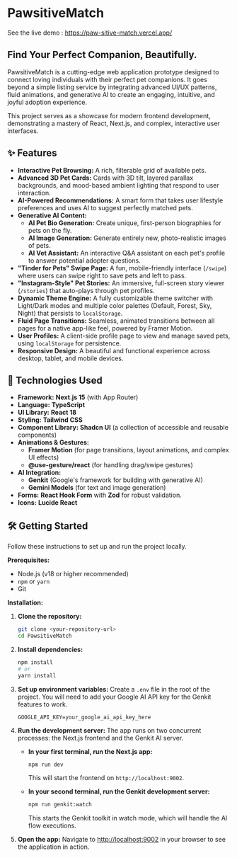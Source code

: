 # PawsitiveMatch
See the live demo : https://paw-sitive-match.vercel.app/
## Find Your Perfect Companion, Beautifully.

PawsitiveMatch is a cutting-edge web application prototype designed to connect loving individuals with their perfect pet companions. It goes beyond a simple listing service by integrating advanced UI/UX patterns, fluid animations, and generative AI to create an engaging, intuitive, and joyful adoption experience.

This project serves as a showcase for modern frontend development, demonstrating a mastery of React, Next.js, and complex, interactive user interfaces.

## ✨ Features

-   **Interactive Pet Browsing:** A rich, filterable grid of available pets.
-   **Advanced 3D Pet Cards:** Cards with 3D tilt, layered parallax backgrounds, and mood-based ambient lighting that respond to user interaction.
-   **AI-Powered Recommendations:** A smart form that takes user lifestyle preferences and uses AI to suggest perfectly matched pets.
-   **Generative AI Content:**
    -   **AI Pet Bio Generation:** Create unique, first-person biographies for pets on the fly.
    -   **AI Image Generation:** Generate entirely new, photo-realistic images of pets.
    -   **AI Vet Assistant:** An interactive Q&A assistant on each pet's profile to answer potential adopter questions.
-   **"Tinder for Pets" Swipe Page:** A fun, mobile-friendly interface (`/swipe`) where users can swipe right to save pets and left to pass.
-   **"Instagram-Style" Pet Stories:** An immersive, full-screen story viewer (`/stories`) that auto-plays through pet profiles.
-   **Dynamic Theme Engine:** A fully customizable theme switcher with Light/Dark modes and multiple color palettes (Default, Forest, Sky, Night) that persists to `localStorage`.
-   **Fluid Page Transitions:** Seamless, animated transitions between all pages for a native app-like feel, powered by Framer Motion.
-   **User Profiles:** A client-side profile page to view and manage saved pets, using `localStorage` for persistence.
-   **Responsive Design:** A beautiful and functional experience across desktop, tablet, and mobile devices.

## 🚀 Technologies Used

-   **Framework:** **Next.js 15** (with App Router)
-   **Language:** **TypeScript**
-   **UI Library:** **React 18**
-   **Styling:** **Tailwind CSS**
-   **Component Library:** **Shadcn UI** (a collection of accessible and reusable components)
-   **Animations & Gestures:**
    -   **Framer Motion** (for page transitions, layout animations, and complex UI effects)
    -   **@use-gesture/react** (for handling drag/swipe gestures)
-   **AI Integration:**
    -   **Genkit** (Google's framework for building with generative AI)
    -   **Gemini Models** (for text and image generation)
-   **Forms:** **React Hook Form** with **Zod** for robust validation.
-   **Icons:** **Lucide React**

## 🛠️ Getting Started

Follow these instructions to set up and run the project locally.

**Prerequisites:**

-   Node.js (v18 or higher recommended)
-   `npm` or `yarn`
-   Git

**Installation:**

1.  **Clone the repository:**
    ```bash
    git clone <your-repository-url>
    cd PawsitiveMatch
    ```

2.  **Install dependencies:**
    ```bash
    npm install
    # or
    yarn install
    ```

3.  **Set up environment variables:**
    Create a `.env` file in the root of the project. You will need to add your Google AI API key for the Genkit features to work.
    ```
    GOOGLE_API_KEY=your_google_ai_api_key_here
    ```

4.  **Run the development server:**
    The app runs on two concurrent processes: the Next.js frontend and the Genkit AI server.

    -   **In your first terminal, run the Next.js app:**
        ```bash
        npm run dev
        ```
        This will start the frontend on `http://localhost:9002`.

    -   **In your second terminal, run the Genkit development server:**
        ```bash
        npm run genkit:watch
        ```
        This starts the Genkit toolkit in watch mode, which will handle the AI flow executions.

5.  **Open the app:**
    Navigate to [http://localhost:9002](http://localhost:9002) in your browser to see the application in action.
